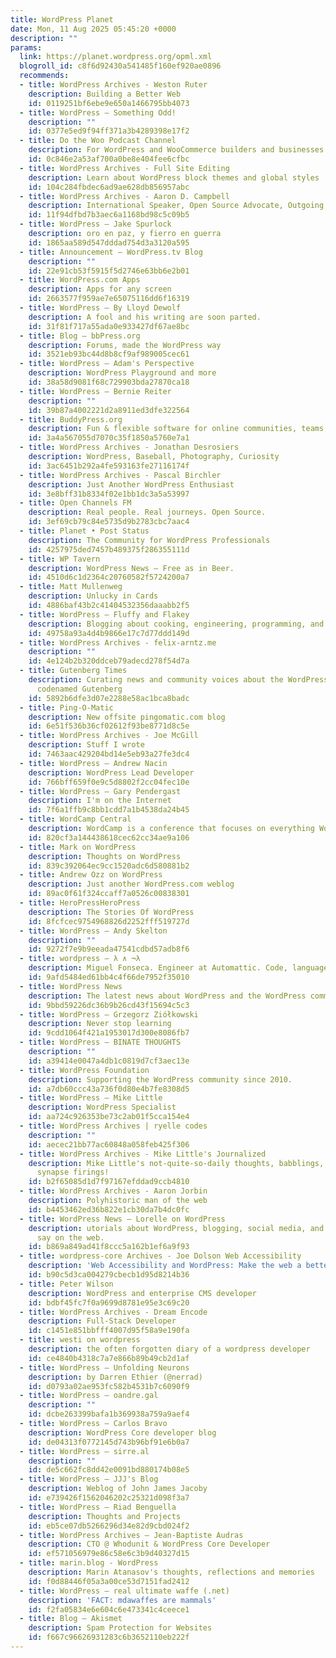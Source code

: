 ```yaml
---
title: WordPress Planet
date: Mon, 11 Aug 2025 05:45:20 +0000
description: ""
params:
  link: https://planet.wordpress.org/opml.xml
  blogroll_id: c8f6d92430a541485f160ef920ae0896
  recommends:
  - title: WordPress Archives - Weston Ruter
    description: Building a Better Web
    id: 0119251bf6ebe9e650a1466795bb4073
  - title: WordPress – Something Odd!
    description: ""
    id: 0377e5ed9f94ff371a3b4289398e17f2
  - title: Do the Woo Podcast Channel
    description: For WordPress and WooCommerce builders and businesses
    id: 0c846e2a53af700a0be8e404fee6cfbc
  - title: WordPress Archives - Full Site Editing
    description: Learn about WordPress block themes and global styles
    id: 104c284fbdec6ad9ae628db856957abc
  - title: WordPress Archives - Aaron D. Campbell
    description: International Speaker, Open Source Advocate, Outgoing Introvert
    id: 11f94dfbd7b3aec6a1168bd98c5c09b5
  - title: WordPress – Jake Spurlock
    description: oro en paz, y fierro en guerra
    id: 1865aa589d547dddad754d3a3120a595
  - title: Announcement – WordPress.tv Blog
    description: ""
    id: 22e91cb53f5915f5d2746e63bb6e2b01
  - title: WordPress.com Apps
    description: Apps for any screen
    id: 2663577f959ae7e65075116dd6f16319
  - title: WordPress – By Lloyd Dewolf
    description: A fool and his writing are soon parted.
    id: 31f81f717a55ada0e933427df67ae8bc
  - title: Blog – bbPress.org
    description: Forums, made the WordPress way
    id: 3521eb93bc44d8b8cf9af989005cec61
  - title: WordPress – Adam's Perspective
    description: WordPress Playground and more
    id: 38a58d9081f68c729903bda27870ca18
  - title: WordPress – Bernie Reiter
    description: ""
    id: 39b87a4002221d2a8911ed3dfe322564
  - title: BuddyPress.org
    description: Fun & flexible software for online communities, teams, and groups
    id: 3a4a567055d7070c35f1850a5760e7a1
  - title: WordPress Archives - Jonathan Desrosiers
    description: WordPress, Baseball, Photography, Curiosity
    id: 3ac6451b292a4fe593163fe27116174f
  - title: WordPress Archives - Pascal Birchler
    description: Just Another WordPress Enthusiast
    id: 3e8bff31b8334f02e1bb1dc3a5a53997
  - title: Open Channels FM
    description: Real people. Real journeys. Open Source.
    id: 3ef69cb79c84e5735d9b2783cbc7aac4
  - title: Planet • Post Status
    description: The Community for WordPress Professionals
    id: 4257975ded7457b489375f286355111d
  - title: WP Tavern
    description: WordPress News — Free as in Beer.
    id: 4510d6c1d2364c20760582f5724200a7
  - title: Matt Mullenweg
    description: Unlucky in Cards
    id: 4886baf43b2c41404532356daaabb2f5
  - title: WordPress – Fluffy and Flakey
    description: Blogging about cooking, engineering, programming, and more...
    id: 49758a93a4d4b9866e17c7d77ddd149d
  - title: WordPress Archives - felix-arntz.me
    description: ""
    id: 4e124b2b320ddceb79adecd278f54d7a
  - title: Gutenberg Times
    description: Curating news and community voices about the WordPress Block Editor,
      codenamed Gutenberg
    id: 5892b6dfe3d07e2288e58ac1bca8badc
  - title: Ping-O-Matic
    description: New offsite pingomatic.com blog
    id: 6e51f536b36cf02612f93be8771d8c5e
  - title: WordPress Archives - Joe McGill
    description: Stuff I wrote
    id: 7463aac429204bd14e5eb93a27fe3dc4
  - title: WordPress – Andrew Nacin
    description: WordPress Lead Developer
    id: 766bff659f0e9c5d8802f2cc04fec10e
  - title: WordPress – Gary Pendergast
    description: I'm on the Internet
    id: 7f6a1ffb9c8bb1cdd7a1b4538da24b45
  - title: WordCamp Central
    description: WordCamp is a conference that focuses on everything WordPress.
    id: 820cf3a144438618cec62cc34ae9a106
  - title: Mark on WordPress
    description: Thoughts on WordPress
    id: 839c392064ec9cc1520adc6d580881b2
  - title: Andrew Ozz on WordPress
    description: Just another WordPress.com weblog
    id: 89ac0f61f324ccaff7a0526c00838301
  - title: HeroPressHeroPress
    description: The Stories Of WordPress
    id: 8fcfcec9754968826d2252fff519727d
  - title: WordPress – Andy Skelton
    description: ""
    id: 9272f7e9b9eeada47541cdbd57adb8f6
  - title: wordpress – λ ∧ ¬λ
    description: Miguel Fonseca. Engineer at Automattic. Code, languages, headbanging.
    id: 9afd5484ed61bb4c4f66de7952f35010
  - title: WordPress News
    description: The latest news about WordPress and the WordPress community
    id: 9bbd59226dc36b9b26cd43f15694c5c3
  - title: WordPress – Grzegorz Ziółkowski
    description: Never stop learning
    id: 9cdd1064f421a1953017d300e8086fb7
  - title: WordPress – BINATE THOUGHTS
    description: ""
    id: a39414e0047a4db1c0819d7cf3aec13e
  - title: WordPress Foundation
    description: Supporting the WordPress community since 2010.
    id: a7db60ccc43a736f0d80e4b7fe8308d5
  - title: WordPress – Mike Little
    description: WordPress Specialist
    id: aa724c926353be73c2ab01f5cca154e4
  - title: WordPress Archives | ryelle codes
    description: ""
    id: aecec21bb77ac60848a058feb425f306
  - title: WordPress Archives - Mike Little's Journalized
    description: Mike Little's not-quite-so-daily thoughts, babblings, and random
      synapse firings!
    id: b2f65085d1d7f97167efddad9ccb4810
  - title: WordPress Archives - Aaron Jorbin
    description: Polyhistoric man of the web
    id: b4453462ed36b822e1cb30da7b4dc0fc
  - title: WordPress News – Lorelle on WordPress
    description: utorials about WordPress, blogging, social media, and having your
      say on the web.
    id: b869a849ad41f8ccc5a162b1ef6a9f93
  - title: wordpress-core Archives - Joe Dolson Web Accessibility
    description: 'Web Accessibility and WordPress: Make the web a better place.'
    id: b90c5d3ca004279cbecb1d95d8214b36
  - title: Peter Wilson
    description: WordPress and enterprise CMS developer
    id: bdbf45fc7f0a9699d8781e95e3c69c20
  - title: WordPress Archives - Dream Encode
    description: Full-Stack Developer
    id: c1451e851bbfff4007d95f58a9e190fa
  - title: westi on wordpress
    description: the often forgotten diary of a wordpress developer
    id: ce4840b4318c7a7e866b89b49cb2d1af
  - title: WordPress – Unfolding Neurons
    description: by Darren Ethier (@nerrad)
    id: d0793a02ae953fc582b4531b7c6090f9
  - title: WordPress – oandre.gal
    description: ""
    id: dcbe263399bafa1b369938a759a9aef4
  - title: WordPress – Carlos Bravo
    description: WordPress Core developer blog
    id: de04313f0772145d743b96bf91e6b0a7
  - title: WordPress – sirre.al
    description: ""
    id: de5c662fc8dd42e0091bd880174b08e5
  - title: WordPress – JJJ's Blog
    description: Weblog of John James Jacoby
    id: e739426f1562046202c25321d098f3a7
  - title: WordPress – Riad Benguella
    description: Thoughts and Projects
    id: eb5ce07db5266296d34e82d9cbd024f2
  - title: WordPress Archives – Jean-Baptiste Audras
    description: CTO @ Whodunit & WordPress Core Developer
    id: ef571056979e86c58e6c3b9d40327d15
  - title: marin.blog - WordPress
    description: Marin Atanasov's thoughts, reflections and memories
    id: f0d88446f05a3a00ce53d7151fad2412
  - title: WordPress – real ultimate waffe (.net)
    description: 'FACT: mdawaffes are mammals'
    id: f2fa05834e6e604c6e473341c4ceece1
  - title: Blog – Akismet
    description: Spam Protection for Websites
    id: f667c96626931283c6b3652110eb222f
---
```

